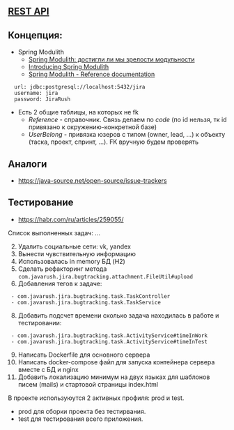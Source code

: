 ## [REST API](http://localhost:8080/doc)

## Концепция:

- Spring Modulith
    - [Spring Modulith: достигли ли мы зрелости модульности](https://habr.com/ru/post/701984/)
    - [Introducing Spring Modulith](https://spring.io/blog/2022/10/21/introducing-spring-modulith)
    - [Spring Modulith - Reference documentation](https://docs.spring.io/spring-modulith/docs/current-SNAPSHOT/reference/html/)

```
  url: jdbc:postgresql://localhost:5432/jira
  username: jira
  password: JiraRush
```

- Есть 2 общие таблицы, на которых не fk
    - _Reference_ - справочник. Связь делаем по _code_ (по id нельзя, тк id привязано к окружению-конкретной базе)
    - _UserBelong_ - привязка юзеров с типом (owner, lead, ...) к объекту (таска, проект, спринт, ...). FK вручную будем
      проверять

## Аналоги

- https://java-source.net/open-source/issue-trackers

## Тестирование

- https://habr.com/ru/articles/259055/

Список выполненных задач:
...

2) Удалить социальные сети: vk, yandex
3) Вынести чувствительную информацию
4) Использовалась in memory БД (H2)
6) Сделать рефакторинг метода 
```com.javarush.jira.bugtracking.attachment.FileUtil#upload```
7) Добавления тегов к задаче:
```text
 - com.javarush.jira.bugtracking.task.TaskController
 - com.javarush.jira.bugtracking.task.TaskService
```
8) Добавить подсчет времени сколько задача находилась в работе и тестировании:
```text
 - com.javarush.jira.bugtracking.task.ActivityService#timeInWork
 - com.javarush.jira.bugtracking.task.ActivityService#timeInTest
```
9) Написать Dockerfile для основного сервера
10) Написать docker-compose файл для запуска контейнера сервера вместе с БД и nginx
11) Добавить локализацию минимум на двух языках для шаблонов писем (mails) и стартовой страницы index.html

В проекте используюутся 2 активных профиля: prod и test.

- prod для сборки проекта без тестирвания.
- test для тестирования всего приложения. 